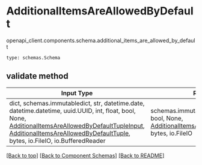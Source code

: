 # AdditionalItemsAreAllowedByDefault
openapi_client.components.schema.additional_items_are_allowed_by_default
```
type: schemas.Schema
```

## validate method
Input Type | Return Type | Notes
------------ | ------------- | -------------
dict, schemas.immutabledict, str, datetime.date, datetime.datetime, uuid.UUID, int, float, bool, None, [AdditionalItemsAreAllowedByDefaultTupleInput](#additionalitemsareallowedbydefaulttupleinput), [AdditionalItemsAreAllowedByDefaultTuple](#additionalitemsareallowedbydefaulttuple), bytes, io.FileIO, io.BufferedReader | schemas.immutabledict, str, float, int, bool, None, [AdditionalItemsAreAllowedByDefaultTuple](#additionalitemsareallowedbydefaulttuple), bytes, io.FileIO |

[[Back to top]](#top) [[Back to Component Schemas]](../../../README.md#Component-Schemas) [[Back to README]](../../../README.md)
